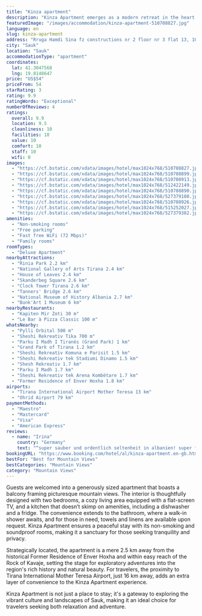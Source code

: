 ```yaml
---
title: "Kinza apartment"
description: "Kinza Apartment emerges as a modern retreat in the heart of Sauk, offering a blend of convenience and serenity just a stone's throw from Skanderbeg Square and the Dajti Ekspres Cable Car."
featuredImage: "/images/accommodation/kinza-apartment-510708827.jpg"
language: en
slug: kinza-apartment
address: "Rruga Hamdi Sina fz constructions nr 2 floor nr 3 flat 13, 1063 Sauk, Albania"
city: "Sauk"
location: "Sauk"
accommodationType: "apartment"
coordinates:
  lat: 41.3047568
  lng: 19.8148647
price: "US$54"
priceFrom: 54
starRating: 3
rating: 9.9
ratingWords: "Exceptional"
numberOfReviews: 4
ratings:
  overall: 9.9
  location: 9.5
  cleanliness: 10
  facilities: 10
  value: 10
  comfort: 10
  staff: 10
  wifi: 0
images:
  - "https://cf.bstatic.com/xdata/images/hotel/max1024x768/510708827.jpg?k=869ff36e0f1a35b17071ad6e4f1e8478d2c38330380dfb35ac36a10c7e3faf81&o=&hp=1"
  - "https://cf.bstatic.com/xdata/images/hotel/max1024x768/510708899.jpg?k=3ca9c9f0029b7d62d349ffcda4985ff197b7acccb925bb414eb3e1203bae32c7&o=&hp=1"
  - "https://cf.bstatic.com/xdata/images/hotel/max1024x768/510708913.jpg?k=61638f74d5404507ead2033965529d3b5d4b9b8609464b85c946b0dedad52f4a&o=&hp=1"
  - "https://cf.bstatic.com/xdata/images/hotel/max1024x768/512422149.jpg?k=fbad5ceb193f7b285a2f88c7055bd0691ab74750af3d10d1f792d533b620a282&o=&hp=1"
  - "https://cf.bstatic.com/xdata/images/hotel/max1024x768/510708890.jpg?k=03720686a07dcd3ae0fa45f3ea36e160c3cce1510cb4c6b6ec0ef0e6035924c1&o=&hp=1"
  - "https://cf.bstatic.com/xdata/images/hotel/max1024x768/527379180.jpg?k=a4a3ed32c004400fda5d2236d2a00f3021fc38f2a9fce693ed6987aef885172c&o=&hp=1"
  - "https://cf.bstatic.com/xdata/images/hotel/max1024x768/510708926.jpg?k=da13793b39d5931dc7ea3504073d2ba9bc36341fd65d14b21e2240481a64f3e7&o=&hp=1"
  - "https://cf.bstatic.com/xdata/images/hotel/max1024x768/515252027.jpg?k=00cf4b7c7f4e488da2bb0488aec168734e9012371830b35d0618c92ff4734c65&o=&hp=1"
  - "https://cf.bstatic.com/xdata/images/hotel/max1024x768/527379382.jpg?k=82c0f43d54fd0708390afdefe5560255b12e40440abe7ae1eadef6530127841a&o=&hp=1"
amenities:
  - "Non-smoking rooms"
  - "Free parking"
  - "Fast free WiFi (72 Mbps)"
  - "Family rooms"
roomTypes:
  - "Deluxe Apartment"
nearbyAttractions:
  - "Rinia Park 2.2 km"
  - "National Gallery of Arts Tirana 2.4 km"
  - "House of Leaves 2.4 km"
  - "Skanderbeg Square 2.6 km"
  - "Clock Tower Tirana 2.6 km"
  - "Tanners' Bridge 2.6 km"
  - "National Museum of History Albania 2.7 km"
  - "Bunk'Art 1 Museum 6 km"
nearbyRestaurants:
  - "Kapiten Mir Zoti 30 m"
  - "Le Bar à Pizza Classic 100 m"
whatsNearby:
  - "Pylli Orbital 500 m"
  - "Sheshi Rekreativ Tika 700 m"
  - "Parku I Madh I Tiranës (Grand Park) 1 km"
  - "Grand Park of Tirana 1.2 km"
  - "Sheshi Rekreativ Komuna e Parisit 1.5 km"
  - "Sheshi Rekreativ tek Stadiumi Dinamo 1.5 km"
  - "Shesh Rekreativ 1.7 km"
  - "Parku I Madh 1.7 km"
  - "Sheshi Rekreativ tek Arena Kombëtare 1.7 km"
  - "Former Residence of Enver Hoxha 1.8 km"
airports:
  - "Tirana International Airport Mother Teresa 13 km"
  - "Ohrid Airport 79 km"
paymentMethods:
  - "Maestro"
  - "Mastercard"
  - "Visa"
  - "American Express"
reviews:
  - name: "Irina"
    country: "Germany"
    text: "“super sauber und ordentlich seltenheit in albanien! super freundliche Besitzer absolute Empfehlung”"
bookingURL: "https://www.booking.com/hotel/al/kinza-apartment.en-gb.html?aid=8035640"
bestFor: "Best for Mountain Views"
bestCategories: "Mountain Views"
category: "Mountain Views"
---
```


Guests are welcomed into a generously sized apartment that boasts a balcony framing picturesque mountain views. The interior is thoughtfully designed with two bedrooms, a cozy living area equipped with a flat-screen TV, and a kitchen that doesn’t skimp on amenities, including a dishwasher and a fridge. The convenience extends to the bathroom, where a walk-in shower awaits, and for those in need, towels and linens are available upon request. Kinza Apartment ensures a peaceful stay with its non-smoking and soundproof rooms, making it a sanctuary for those seeking tranquility and privacy.

Strategically located, the apartment is a mere 2.5 km away from the historical Former Residence of Enver Hoxha and within easy reach of the Rock of Kavaje, setting the stage for exploratory adventures into the region's rich history and natural beauty. For travelers, the proximity to Tirana International Mother Teresa Airport, just 16 km away, adds an extra layer of convenience to the Kinza Apartment experience.

Kinza Apartment is not just a place to stay; it's a gateway to exploring the vibrant culture and landscapes of Sauk, making it an ideal choice for travelers seeking both relaxation and adventure.